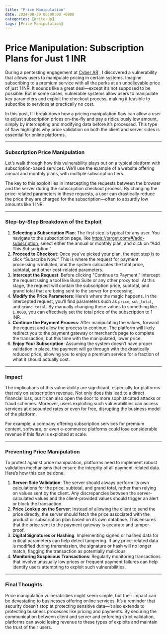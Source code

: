 ```yaml
---
title: "Price Manipulation"
date: 2024-08-30 00:00:00 +0800
categories: [Write-Up]
tags: [Price Manipulation]
---
```


# Price Manipulation: Subscription Plans for Just 1 INR

During a pentesting engagement at [Cyber AR](https://cyberar.io/) , I discovered a vulnerability that allows users to manipulate pricing in certain systems. Imagine subscribing to a premium service with all the perks at an unbelievable price of just 1 INR. It sounds like a great deal—except it’s not supposed to be possible. But in some cases, vulnerable systems allow users to manipulate key parameters and exploit the checkout process, making it feasible to subscribe to services at practically no cost.

In this post, I’ll break down how a pricing manipulation flaw can allow a user to adjust subscription prices on-the-fly and pay a ridiculously low amount, simply by intercepting and modifying data before it’s processed. This type of flaw highlights why price validation on both the client and server sides is essential for online platforms.

---

### Subscription Price Manipulation

Let’s walk through how this vulnerability plays out on a typical platform with subscription-based services. We’ll use the example of a website offering annual and monthly plans, with multiple subscription tiers.

The key to this exploit lies in intercepting the requests between the browser and the server during the subscription checkout process. By changing the price-related parameters in these requests, a user can drastically reduce the price they are charged for the subscription—often to absurdly low amounts like 1 INR.

---

### Step-by-Step Breakdown of the Exploit

1. **Selecting a Subscription Plan**:
The first step is typical for any user. You navigate to the subscription page, like https://target.com/#/add-subscription, select either the annual or monthly plan, and click on “Add This Subscription.”
2. **Proceed to Checkout**:
Once you’ve picked your plan, the next step is to click “Subscribe Now.” This is where the request for payment processing is initiated, and the system calculates the total price, subtotal, and other cost-related parameters.
3. **Intercept the Request**:
Before clicking "Continue to Payment," intercept the request using a tool like Burp Suite or any other proxy tool. At this stage, the request will contain the subscription price, subtotal, and grand total that are being sent to the server for processing.
4. **Modify the Price Parameters**:
Here’s where the magic happens. In the intercepted request, you’ll find parameters such as `price`, `sub_total`, and `grand_total`. By manually changing these values to something like `1.0000`, you can effectively set the total price of the subscription to 1 INR.
5. **Continue the Payment Process**:
After manipulating the values, forward the request and allow the process to continue. The platform will likely redirect you to the payment gateway or merchant’s page to complete the transaction, but this time with the manipulated, lower price.
6. **Enjoy Your Subscription**:
Assuming the system doesn’t have proper validation in place, the payment will go through with the drastically reduced price, allowing you to enjoy a premium service for a fraction of what it should actually cost.

---

### Impact

The implications of this vulnerability are significant, especially for platforms that rely on subscription revenue. Not only does this lead to a direct financial loss, but it can also open the door to more sophisticated attacks or fraud schemes. Moreover, users exploiting such vulnerabilities can access services at discounted rates or even for free, disrupting the business model of the platform.

For example, a company offering subscription services for premium content, software, or even e-commerce platforms could lose considerable revenue if this flaw is exploited at scale.

---

### Preventing Price Manipulation

To protect against price manipulation, platforms need to implement robust validation mechanisms that ensure the integrity of all payment-related data. Here’s how this can be done:

1. **Server-Side Validation**: The server should always perform its own calculations for the price, subtotal, and grand total, rather than relying on values sent by the client. Any discrepancies between the server-calculated values and the client-provided values should trigger an alert or block the transaction.
2. **Price Lookup on the Server**: Instead of allowing the client to send the price directly, the server should fetch the price associated with the product or subscription plan based on its own database. This ensures that the price sent to the payment gateway is accurate and tamper-proof.
3. **Digital Signatures or Hashing**: Implementing signed or hashed data for critical parameters can help detect tampering. If any price-related data is modified during transmission, the signature or hash will no longer match, flagging the transaction as potentially malicious.
4. **Monitoring Suspicious Transactions**: Regularly monitoring transactions that involve unusually low prices or frequent payment failures can help identify users attempting to exploit such vulnerabilities.

---

### Final Thoughts

Price manipulation vulnerabilities might seem simple, but their impact can be devastating to businesses offering online services. It’s a reminder that security doesn’t stop at protecting sensitive data—it also extends to protecting business processes like pricing and payments. By securing the communication between client and server and enforcing strict validation, platforms can avoid losing revenue to these types of exploits and maintain the trust of their users.
